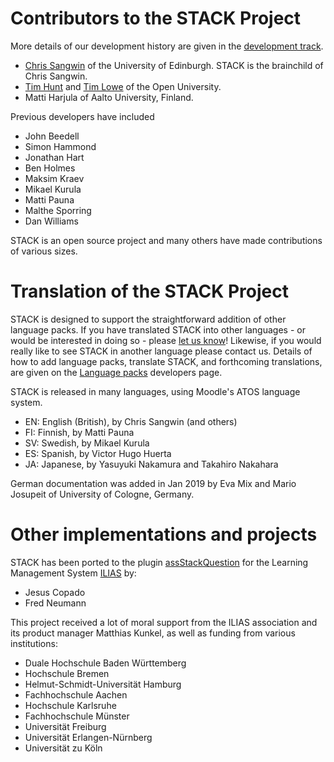 # Contributors to the STACK Project

More details of our development history are given in the [development track](../Developer/Development_track.md).

* [Chris Sangwin](http://www.maths.ed.ac.uk/~csangwin/) of the University of Edinburgh. STACK is the brainchild of Chris Sangwin.
* [Tim Hunt](http://tjhunt.blogspot.co.uk/) and [Tim Lowe](mailto:tim.lowe@open.ac.uk) of the Open University.
* Matti Harjula of Aalto University, Finland.

Previous developers have included

* John Beedell
* Simon Hammond
* Jonathan Hart
* Ben Holmes
* Maksim Kraev
* Mikael Kurula
* Matti Pauna
* Malthe Sporring
* Dan Williams

STACK is an open source project and many others have made contributions of various sizes.

# Translation of the STACK Project

STACK is designed to support the straightforward addition of other language packs. If you have translated STACK into other languages - or would be interested in doing so - please [let us know](mailto:C.J.Sangwin@ed.ac.uk)! Likewise, if you would really like to see STACK in another language please contact us.  Details of how to add language packs, translate STACK, and forthcoming translations, are given on the [Language packs](../Developer/Language_packs.md) developers page.

STACK is released in many languages, using Moodle's ATOS language system.

  * EN: English (British), by Chris Sangwin (and others)
  * FI: Finnish, by Matti Pauna
  * SV: Swedish, by Mikael Kurula
  * ES: Spanish, by Victor Hugo Huerta 
  * JA: Japanese, by Yasuyuki Nakamura and Takahiro Nakahara  

German documentation was added in Jan 2019 by Eva Mix and Mario Josupeit of University of Cologne, Germany.

# Other implementations and projects

STACK has been ported to the plugin [assStackQuestion](github.com/ilifau/assStackQuestion) for the Learning Management System [ILIAS](https://www.ilias.de/)  by:

- Jesus Copado
- Fred Neumann

This project received a lot of moral support from the ILIAS association and its product manager Matthias Kunkel, as well as funding from various institutions:

- Duale Hochschule Baden Württemberg
- Hochschule Bremen
- Helmut-Schmidt-Universität Hamburg
- Fachhochschule Aachen
- Hochschule Karlsruhe
- Fachhochschule Münster
- Universität Freiburg
- Universität Erlangen-Nürnberg
- Universität zu Köln


